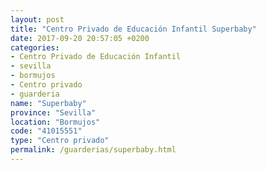 ```yaml
---
layout: post
title: "Centro Privado de Educación Infantil Superbaby"
date: 2017-09-20 20:57:05 +0200
categories:
- Centro Privado de Educación Infantil
- sevilla
- bormujos
- Centro privado
- guarderia
name: "Superbaby"
province: "Sevilla"
location: "Bormujos"
code: "41015551"
type: "Centro privado"
permalink: /guarderias/superbaby.html
---
```

